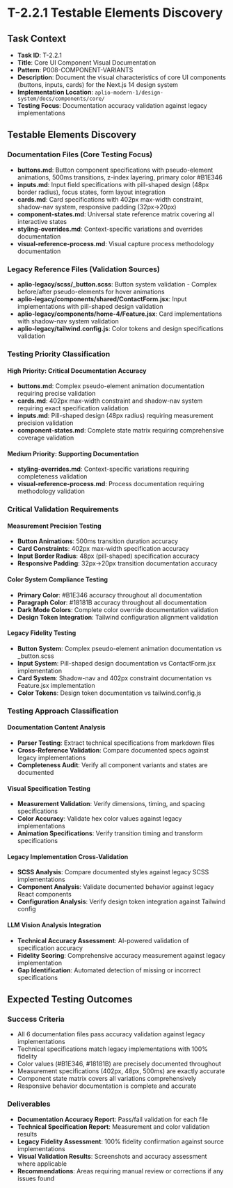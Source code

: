 # T-2.2.1 Testable Elements Discovery

## Task Context
- **Task ID**: T-2.2.1
- **Title**: Core UI Component Visual Documentation
- **Pattern**: P008-COMPONENT-VARIANTS
- **Description**: Document the visual characteristics of core UI components (buttons, inputs, cards) for the Next.js 14 design system
- **Implementation Location**: `aplio-modern-1/design-system/docs/components/core/`
- **Testing Focus**: Documentation accuracy validation against legacy implementations

## Testable Elements Discovery

### Documentation Files (Core Testing Focus)
- **buttons.md**: Button component specifications with pseudo-element animations, 500ms transitions, z-index layering, primary color #B1E346
- **inputs.md**: Input field specifications with pill-shaped design (48px border radius), focus states, form layout integration  
- **cards.md**: Card specifications with 402px max-width constraint, shadow-nav system, responsive padding (32px→20px)
- **component-states.md**: Universal state reference matrix covering all interactive states
- **styling-overrides.md**: Context-specific variations and overrides documentation
- **visual-reference-process.md**: Visual capture process methodology documentation

### Legacy Reference Files (Validation Sources)
- **aplio-legacy/scss/_button.scss**: Button system validation - Complex before/after pseudo-elements for hover animations
- **aplio-legacy/components/shared/ContactForm.jsx**: Input implementations with pill-shaped design validation
- **aplio-legacy/components/home-4/Feature.jsx**: Card implementations with shadow-nav system validation
- **aplio-legacy/tailwind.config.js**: Color tokens and design specifications validation

### Testing Priority Classification

#### High Priority: Critical Documentation Accuracy
- **buttons.md**: Complex pseudo-element animation documentation requiring precise validation
- **cards.md**: 402px max-width constraint and shadow-nav system requiring exact specification validation
- **inputs.md**: Pill-shaped design (48px radius) requiring measurement precision validation
- **component-states.md**: Complete state matrix requiring comprehensive coverage validation

#### Medium Priority: Supporting Documentation  
- **styling-overrides.md**: Context-specific variations requiring completeness validation
- **visual-reference-process.md**: Process documentation requiring methodology validation

### Critical Validation Requirements

#### Measurement Precision Testing
- **Button Animations**: 500ms transition duration accuracy
- **Card Constraints**: 402px max-width specification accuracy  
- **Input Border Radius**: 48px (pill-shaped) specification accuracy
- **Responsive Padding**: 32px→20px transition documentation accuracy

#### Color System Compliance Testing
- **Primary Color**: #B1E346 accuracy throughout all documentation
- **Paragraph Color**: #18181B accuracy throughout all documentation
- **Dark Mode Colors**: Complete color override documentation validation
- **Design Token Integration**: Tailwind configuration alignment validation

#### Legacy Fidelity Testing
- **Button System**: Complex pseudo-element animation documentation vs _button.scss
- **Input System**: Pill-shaped design documentation vs ContactForm.jsx implementation
- **Card System**: Shadow-nav and 402px constraint documentation vs Feature.jsx implementation
- **Color Tokens**: Design token documentation vs tailwind.config.js

### Testing Approach Classification

#### Documentation Content Analysis
- **Parser Testing**: Extract technical specifications from markdown files
- **Cross-Reference Validation**: Compare documented specs against legacy implementations
- **Completeness Audit**: Verify all component variants and states are documented

#### Visual Specification Testing  
- **Measurement Validation**: Verify dimensions, timing, and spacing specifications
- **Color Accuracy**: Validate hex color values against legacy implementations
- **Animation Specifications**: Verify transition timing and transform specifications

#### Legacy Implementation Cross-Validation
- **SCSS Analysis**: Compare documented styles against legacy SCSS implementations
- **Component Analysis**: Validate documented behavior against legacy React components
- **Configuration Analysis**: Verify design token integration against Tailwind config

#### LLM Vision Analysis Integration
- **Technical Accuracy Assessment**: AI-powered validation of specification accuracy
- **Fidelity Scoring**: Comprehensive accuracy measurement against legacy implementation
- **Gap Identification**: Automated detection of missing or incorrect specifications

## Expected Testing Outcomes

### Success Criteria
- All 6 documentation files pass accuracy validation against legacy implementations
- Technical specifications match legacy implementations with 100% fidelity
- Color values (#B1E346, #18181B) are precisely documented throughout
- Measurement specifications (402px, 48px, 500ms) are exactly accurate
- Component state matrix covers all variations comprehensively
- Responsive behavior documentation is complete and accurate

### Deliverables
- **Documentation Accuracy Report**: Pass/fail validation for each file
- **Technical Specification Report**: Measurement and color validation results  
- **Legacy Fidelity Assessment**: 100% fidelity confirmation against source implementations
- **Visual Validation Results**: Screenshots and accuracy assessment where applicable
- **Recommendations**: Areas requiring manual review or corrections if any issues found
